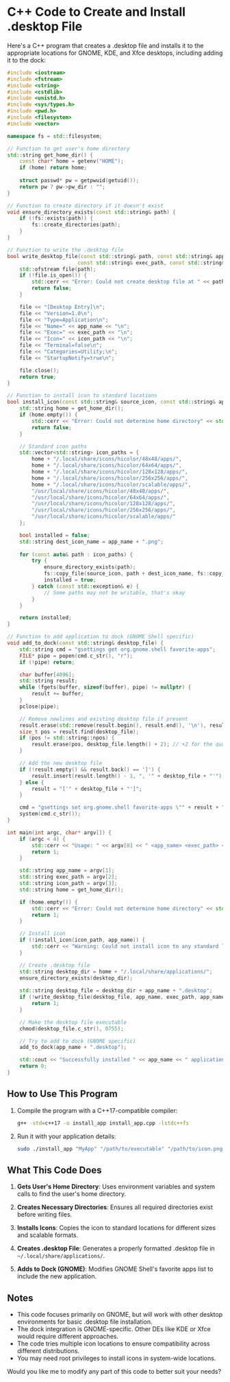 # C++ Code to Create and Install .desktop File

Here's a C++ program that creates a .desktop file and installs it to the appropriate locations for GNOME, KDE, and Xfce desktops, including adding it to the dock:

```cpp
#include <iostream>
#include <fstream>
#include <string>
#include <cstdlib>
#include <unistd.h>
#include <sys/types.h>
#include <pwd.h>
#include <filesystem>
#include <vector>

namespace fs = std::filesystem;

// Function to get user's home directory
std::string get_home_dir() {
    const char* home = getenv("HOME");
    if (home) return home;
    
    struct passwd* pw = getpwuid(getuid());
    return pw ? pw->pw_dir : "";
}

// Function to create directory if it doesn't exist
void ensure_directory_exists(const std::string& path) {
    if (!fs::exists(path)) {
        fs::create_directories(path);
    }
}

// Function to write the .desktop file
bool write_desktop_file(const std::string& path, const std::string& app_name, 
                       const std::string& exec_path, const std::string& icon_path) {
    std::ofstream file(path);
    if (!file.is_open()) {
        std::cerr << "Error: Could not create desktop file at " << path << std::endl;
        return false;
    }

    file << "[Desktop Entry]\n";
    file << "Version=1.0\n";
    file << "Type=Application\n";
    file << "Name=" << app_name << "\n";
    file << "Exec=" << exec_path << "\n";
    file << "Icon=" << icon_path << "\n";
    file << "Terminal=false\n";
    file << "Categories=Utility;\n";
    file << "StartupNotify=true\n";

    file.close();
    return true;
}

// Function to install icon to standard locations
bool install_icon(const std::string& source_icon, const std::string& app_name) {
    std::string home = get_home_dir();
    if (home.empty()) {
        std::cerr << "Error: Could not determine home directory" << std::endl;
        return false;
    }

    // Standard icon paths
    std::vector<std::string> icon_paths = {
        home + "/.local/share/icons/hicolor/48x48/apps/",
        home + "/.local/share/icons/hicolor/64x64/apps/",
        home + "/.local/share/icons/hicolor/128x128/apps/",
        home + "/.local/share/icons/hicolor/256x256/apps/",
        home + "/.local/share/icons/hicolor/scalable/apps/",
        "/usr/local/share/icons/hicolor/48x48/apps/",
        "/usr/local/share/icons/hicolor/64x64/apps/",
        "/usr/local/share/icons/hicolor/128x128/apps/",
        "/usr/local/share/icons/hicolor/256x256/apps/",
        "/usr/local/share/icons/hicolor/scalable/apps/"
    };

    bool installed = false;
    std::string dest_icon_name = app_name + ".png";
    
    for (const auto& path : icon_paths) {
        try {
            ensure_directory_exists(path);
            fs::copy_file(source_icon, path + dest_icon_name, fs::copy_options::overwrite_existing);
            installed = true;
        } catch (const std::exception& e) {
            // Some paths may not be writable, that's okay
        }
    }

    return installed;
}

// Function to add application to dock (GNOME Shell specific)
void add_to_dock(const std::string& desktop_file) {
    std::string cmd = "gsettings get org.gnome.shell favorite-apps";
    FILE* pipe = popen(cmd.c_str(), "r");
    if (!pipe) return;

    char buffer[4096];
    std::string result;
    while (fgets(buffer, sizeof(buffer), pipe) != nullptr) {
        result += buffer;
    }
    pclose(pipe);

    // Remove newlines and existing desktop file if present
    result.erase(std::remove(result.begin(), result.end(), '\n'), result.end());
    size_t pos = result.find(desktop_file);
    if (pos != std::string::npos) {
        result.erase(pos, desktop_file.length() + 2); // +2 for the quotes and comma
    }

    // Add the new desktop file
    if (!result.empty() && result.back() == ']') {
        result.insert(result.length() - 1, ", '" + desktop_file + "'");
    } else {
        result = "['" + desktop_file + "']";
    }

    cmd = "gsettings set org.gnome.shell favorite-apps \"" + result + "\"";
    system(cmd.c_str());
}

int main(int argc, char* argv[]) {
    if (argc < 4) {
        std::cerr << "Usage: " << argv[0] << " <app_name> <exec_path> <icon_path>\n";
        return 1;
    }

    std::string app_name = argv[1];
    std::string exec_path = argv[2];
    std::string icon_path = argv[3];
    std::string home = get_home_dir();

    if (home.empty()) {
        std::cerr << "Error: Could not determine home directory" << std::endl;
        return 1;
    }

    // Install icon
    if (!install_icon(icon_path, app_name)) {
        std::cerr << "Warning: Could not install icon to any standard location" << std::endl;
    }

    // Create .desktop file
    std::string desktop_dir = home + "/.local/share/applications/";
    ensure_directory_exists(desktop_dir);
    
    std::string desktop_file = desktop_dir + app_name + ".desktop";
    if (!write_desktop_file(desktop_file, app_name, exec_path, app_name + ".png")) {
        return 1;
    }

    // Make the desktop file executable
    chmod(desktop_file.c_str(), 0755);

    // Try to add to dock (GNOME specific)
    add_to_dock(app_name + ".desktop");

    std::cout << "Successfully installed " << app_name << " application" << std::endl;
    return 0;
}
```

## How to Use This Program

1. Compile the program with a C++17-compatible compiler:
   ```bash
   g++ -std=c++17 -o install_app install_app.cpp -lstdc++fs
   ```

2. Run it with your application details:
   ```bash
   sudo ./install_app "MyApp" "/path/to/executable" "/path/to/icon.png"
   ```

## What This Code Does

1. **Gets User's Home Directory**: Uses environment variables and system calls to find the user's home directory.

2. **Creates Necessary Directories**: Ensures all required directories exist before writing files.

3. **Installs Icons**: Copies the icon to standard locations for different sizes and scalable formats.

4. **Creates .desktop File**: Generates a properly formatted .desktop file in `~/.local/share/applications/`.

5. **Adds to Dock (GNOME)**: Modifies GNOME Shell's favorite apps list to include the new application.

## Notes

- This code focuses primarily on GNOME, but will work with other desktop environments for basic .desktop file installation.
- The dock integration is GNOME-specific. Other DEs like KDE or Xfce would require different approaches.
- The code tries multiple icon locations to ensure compatibility across different distributions.
- You may need root privileges to install icons in system-wide locations.

Would you like me to modify any part of this code to better suit your needs?
